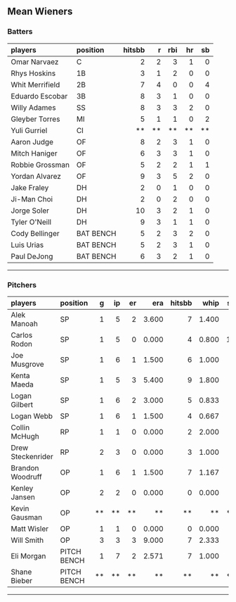 ## Mean Wieners

### Batters

 
|players         |position  | hitsbb|  r| rbi| hr| sb| 
|:---------------|:---------|------:|--:|---:|--:|--:| 
|Omar Narvaez    |C         |      2|  2|   3|  1|  0| 
|Rhys Hoskins    |1B        |      3|  1|   2|  0|  0| 
|Whit Merrifield |2B        |      7|  4|   0|  0|  4| 
|Eduardo Escobar |3B        |      8|  3|   1|  0|  0| 
|Willy Adames    |SS        |      8|  3|   3|  2|  0| 
|Gleyber Torres  |MI        |      5|  1|   1|  0|  2| 
|Yuli Gurriel    |CI        |     **| **|  **| **| **| 
|Aaron Judge     |OF        |      8|  2|   3|  1|  0| 
|Mitch Haniger   |OF        |      6|  3|   3|  1|  0| 
|Robbie Grossman |OF        |      5|  2|   2|  1|  1| 
|Yordan Alvarez  |OF        |      9|  3|   5|  2|  0| 
|Jake Fraley     |DH        |      2|  0|   1|  0|  0| 
|Ji-Man Choi     |DH        |      2|  0|   2|  0|  0| 
|Jorge Soler     |DH        |     10|  3|   2|  1|  0| 
|Tyler O'Neill   |DH        |      9|  3|   1|  1|  0| 
|Cody Bellinger  |BAT BENCH |      5|  2|   3|  2|  0| 
|Luis Urias      |BAT BENCH |      5|  2|   3|  1|  0| 
|Paul DeJong     |BAT BENCH |      6|  3|   2|  1|  0| 

* * *

### Pitchers

 
|players           |position    |  g| ip| er|   era| hitsbb|  whip| so|  w| sv| 
|:-----------------|:-----------|--:|--:|--:|-----:|------:|-----:|--:|--:|--:| 
|Alek Manoah       |SP          |  1|  5|  2| 3.600|      7| 1.400|  4|  1|  0| 
|Carlos Rodon      |SP          |  1|  5|  0| 0.000|      4| 0.800| 11|  1|  0| 
|Joe Musgrove      |SP          |  1|  6|  1| 1.500|      6| 1.000|  8|  1|  0| 
|Kenta Maeda       |SP          |  1|  5|  3| 5.400|      9| 1.800|  5|  1|  0| 
|Logan Gilbert     |SP          |  1|  6|  2| 3.000|      5| 0.833|  5|  0|  0| 
|Logan Webb        |SP          |  1|  6|  1| 1.500|      4| 0.667|  9|  0|  0| 
|Collin McHugh     |RP          |  1|  1|  0| 0.000|      2| 2.000|  2|  0|  0| 
|Drew Steckenrider |RP          |  2|  3|  0| 0.000|      3| 1.000|  2|  0|  1| 
|Brandon Woodruff  |OP          |  1|  6|  1| 1.500|      7| 1.167|  8|  0|  0| 
|Kenley Jansen     |OP          |  2|  2|  0| 0.000|      0| 0.000|  3|  0|  1| 
|Kevin Gausman     |OP          | **| **| **|    **|     **|    **| **| **| **| 
|Matt Wisler       |OP          |  1|  1|  0| 0.000|      0| 0.000|  1|  0|  0| 
|Will Smith        |OP          |  3|  3|  3| 9.000|      7| 2.333|  0|  0|  1| 
|Eli Morgan        |PITCH BENCH |  1|  7|  2| 2.571|      7| 1.000|  3|  0|  0| 
|Shane Bieber      |PITCH BENCH | **| **| **|    **|     **|    **| **| **| **| 


* * *


